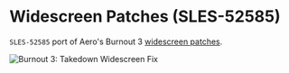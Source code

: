 # Widescreen Patches (SLES-52585)

`SLES-52585` port of Aero's Burnout 3 [widescreen patches](<https://github.com/AeroWidescreen/PCSX2-Cheats/blob/main/Burnout%203%20Takedown/SLUS-21050/Widescreen%20Fix/SLUS-21050_BEBF8793_widescreen.pnach>).

![Burnout 3: Takedown Widescreen Fix](https://github.com/user-attachments/assets/4d9d5aaa-2f97-4364-b5d2-176d61b30c1b)
